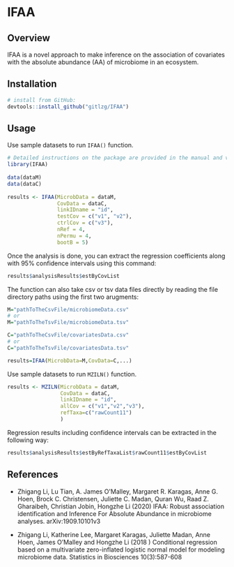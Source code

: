 # IFAA

## Overview

IFAA is a novel approach to make inference on the association of covariates with the absolute abundance (AA) of microbiome in an ecosystem. 

## Installation
```r
# install from GitHub:
devtools::install_github("gitlzg/IFAA")
```
## Usage

Use sample datasets to run `IFAA()` function.
```r
# Detailed instructions on the package are provided in the manual and vignette
library(IFAA)
 
data(dataM)
data(dataC)
 
results <- IFAA(MicrobData = dataM,
                CovData = dataC,
                linkIDname = "id",
                testCov = c("v1", "v2"),
                ctrlCov = c("v3"),
                nRef = 4,
                nPermu = 4,
                bootB = 5)
```


Once the analysis is done, you can extract the regression coefficients along with 95% confidence intervals using this command:
```r
results$analysisResults$estByCovList
```

The function can also take csv or tsv data files directly by reading the file directory paths using the first two arugments:
```r
M="pathToTheCsvFile/microbiomeData.csv" 
# or 
M="pathToTheTsvFile/microbiomeData.tsv"

C="pathToTheCsvFile/covariatesData.csv" 
# or 
C="pathToTheTsvFile/covariatesData.tsv"

results=IFAA(MicrobData=M,CovData=C,...)
```


Use sample datasets to run `MZILN()` function.
```r
results <- MZILN(MicrobData = dataM,
                 CovData = dataC,
                 linkIDname = "id",
                 allCov = c("v1","v2","v3"),
                 refTaxa=c("rawCount11")
                 )
```
Regression results including confidence intervals can be extracted in the following way:
```r
results$analysisResults$estByRefTaxaList$rawCount11$estByCovList
```

## References 
- Zhigang Li, Lu Tian, A. James O'Malley, Margaret R. Karagas, Anne G. Hoen, Brock C. Christensen, Juliette C. Madan, Quran Wu, Raad Z. Gharaibeh, Christian Jobin, Hongzhe Li (2020) IFAA: Robust association identification and Inference For Absolute Abundance in microbiome analyses. arXiv:1909.10101v3 

- Zhigang Li, Katherine Lee, Margaret Karagas, Juliette Madan, Anne Hoen, James O’Malley and Hongzhe Li (2018 ) Conditional regression based on a multivariate zero-inflated logistic normal model for modeling microbiome data. Statistics in Biosciences  10(3):587-608
